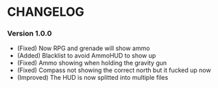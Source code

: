# CHANGELOG

### Version 1.0.0
* (Fixed) Now RPG and grenade will show ammo
* (Added) Blacklist to avoid AmmoHUD to show up
* (Fixed) Ammo showing when holding the gravity gun
* (Fixed) Compass not showing the correct north but it fucked up now
* (Improved) The HUD is now splitted into multiple files
